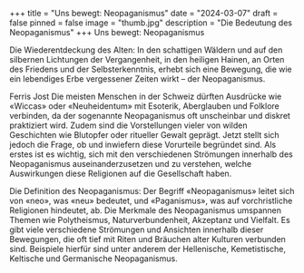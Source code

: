 +++
title = "Uns bewegt: Neopaganismus"
date = "2024-03-07"
draft = false
pinned = false
image = "thumb.jpg"
description = "Die Bedeutung des Neopaganismus"
+++
Uns bewegt: Neopaganismus

Die Wiederentdeckung des Alten: In den schattigen Wäldern und auf den silbernen Lichtungen der Vergangenheit, in den heiligen Hainen, an Orten des Friedens und der Selbsterkenntnis, erhebt sich eine Bewegung, die wie ein lebendiges Erbe vergessener Zeiten wirkt – der Neopaganismus.

Ferris Jost
Die meisten Menschen in der Schweiz dürften Ausdrücke wie «Wiccas» oder «Neuheidentum» mit Esoterik, Aberglauben und Folklore verbinden, da der sogenannte Neopaganismus oft unscheinbar und diskret praktiziert wird. Zudem sind die Vorstellungen vieler von wilden Geschichten wie Blutopfer oder ritueller Gewalt geprägt. Jetzt stellt sich jedoch die Frage, ob und inwiefern diese Vorurteile begründet sind. Als erstes ist es wichtig, sich mit den verschiedenen Strömungen innerhalb des Neopaganismus auseinanderzusetzen und zu verstehen, welche Auswirkungen diese Religionen auf die Gesellschaft haben.

Die Definition des Neopaganismus: Der Begriff «Neopaganismus» leitet sich von «neo», was «neu» bedeutet, und «Paganismus», was auf vorchristliche Religionen hindeutet, ab. Die Merkmale des Neopaganismus umspannen Themen wie Polytheismus, Naturverbundenheit, Akzeptanz und Vielfalt. Es gibt viele verschiedene Strömungen und Ansichten innerhalb dieser Bewegungen, die oft tief mit Riten und Bräuchen alter Kulturen verbunden sind. Beispiele hierfür sind unter anderem der Hellenische, Kemetistische, Keltische und Germanische Neopaganismus.